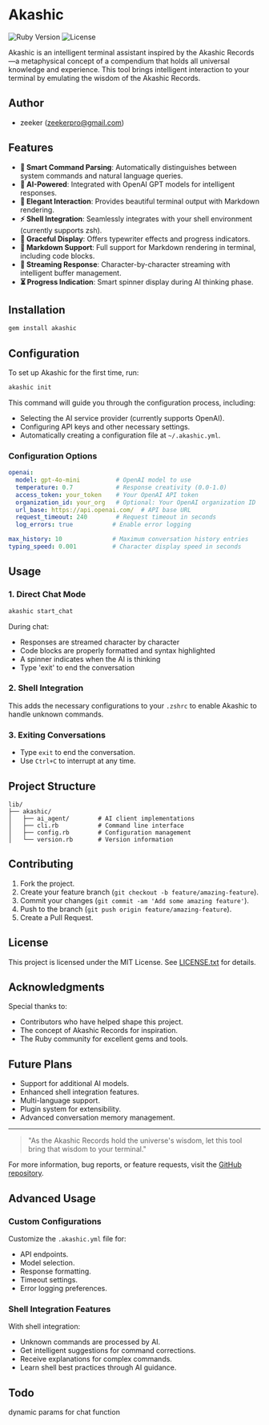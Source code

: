 # Akashic

![Ruby Version](https://img.shields.io/badge/ruby-%3E%3D%202.6.0-ruby)
![License](https://img.shields.io/badge/license-MIT-green)

Akashic is an intelligent terminal assistant inspired by the Akashic Records—a metaphysical concept of a compendium that holds all universal knowledge and experience. This tool brings intelligent interaction to your terminal by emulating the wisdom of the Akashic Records.

## Author

- zeeker (zeekerpro@gmail.com)

## Features

- **🤖 Smart Command Parsing**: Automatically distinguishes between system commands and natural language queries.
- **🧠 AI-Powered**: Integrated with OpenAI GPT models for intelligent responses.
- **🔄 Elegant Interaction**: Provides beautiful terminal output with Markdown rendering.
- **⚡ Shell Integration**: Seamlessly integrates with your shell environment (currently supports zsh).
- **🎨 Graceful Display**: Offers typewriter effects and progress indicators.
- **📝 Markdown Support**: Full support for Markdown rendering in terminal, including code blocks.
- **🔄 Streaming Response**: Character-by-character streaming with intelligent buffer management.
- **⏳ Progress Indication**: Smart spinner display during AI thinking phase.

## Installation

```bash
gem install akashic
```

## Configuration

To set up Akashic for the first time, run:

```bash
akashic init
```

This command will guide you through the configuration process, including:
- Selecting the AI service provider (currently supports OpenAI).
- Configuring API keys and other necessary settings.
- Automatically creating a configuration file at `~/.akashic.yml`.

### Configuration Options

```yaml
openai:
  model: gpt-4o-mini          # OpenAI model to use
  temperature: 0.7            # Response creativity (0.0-1.0)
  access_token: your_token    # Your OpenAI API token
  organization_id: your_org   # Optional: Your OpenAI organization ID
  url_base: https://api.openai.com/  # API base URL
  request_timeout: 240        # Request timeout in seconds
  log_errors: true           # Enable error logging

max_history: 10              # Maximum conversation history entries
typing_speed: 0.001          # Character display speed in seconds
```

## Usage

### 1. Direct Chat Mode
```bash
akashic start_chat
```

During chat:
- Responses are streamed character by character
- Code blocks are properly formatted and syntax highlighted
- A spinner indicates when the AI is thinking
- Type 'exit' to end the conversation

### 2. Shell Integration

This adds the necessary configurations to your `.zshrc` to enable Akashic to handle unknown commands.

### 3. Exiting Conversations
- Type `exit` to end the conversation.
- Use `Ctrl+C` to interrupt at any time.

## Project Structure

```plaintext
lib/
├── akashic/
│   ├── ai_agent/        # AI client implementations
│   ├── cli.rb           # Command line interface
│   ├── config.rb        # Configuration management
│   └── version.rb       # Version information
```

## Contributing

1. Fork the project.
2. Create your feature branch (`git checkout -b feature/amazing-feature`).
3. Commit your changes (`git commit -am 'Add some amazing feature'`).
4. Push to the branch (`git push origin feature/amazing-feature`).
5. Create a Pull Request.

## License

This project is licensed under the MIT License. See [LICENSE.txt](LICENSE.txt) for details.

## Acknowledgments

Special thanks to:
- Contributors who have helped shape this project.
- The concept of Akashic Records for inspiration.
- The Ruby community for excellent gems and tools.

## Future Plans

- Support for additional AI models.
- Enhanced shell integration features.
- Multi-language support.
- Plugin system for extensibility.
- Advanced conversation memory management.

---

> "As the Akashic Records hold the universe's wisdom, let this tool bring that wisdom to your terminal."

For more information, bug reports, or feature requests, visit the [GitHub repository](https://github.com/zeekerpro/akashic.git).

## Advanced Usage

### Custom Configurations

Customize the `.akashic.yml` file for:
- API endpoints.
- Model selection.
- Response formatting.
- Timeout settings.
- Error logging preferences.

### Shell Integration Features

With shell integration:
- Unknown commands are processed by AI.
- Get intelligent suggestions for command corrections.
- Receive explanations for complex commands.
- Learn shell best practices through AI guidance.

## Todo
dynamic params for chat function
